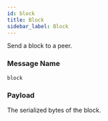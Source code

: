 ```yaml
---
id: block
title: Block
sidebar_label: Block
---
```


<!----------------------------------------------------------------------------->
<!-------------------- THIS MARKDOWN FILE IS AUTOGENERATED -------------------->
<!----------------------------------------------------------------------------->

Send a block to a peer.

### Message Name

`block`

### Payload

The serialized bytes of the block.
